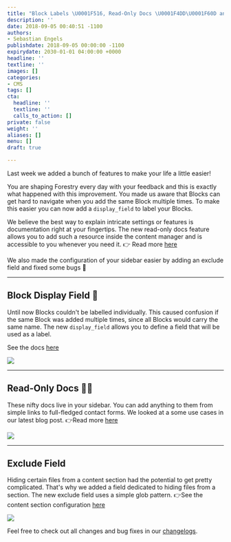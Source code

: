 ```yaml
---
title: "Block Labels \U0001F516, Read-Only Docs \U0001F4DD\U0001F60D and More"
description: ''
date: 2018-09-05 00:40:51 -1100
authors:
- Sebastian Engels
publishdate: 2018-09-05 00:00:00 -1100
expirydate: 2030-01-01 04:00:00 +0000
headline: ''
textline: ''
images: []
categories:
- CMS
tags: []
cta:
  headline: ''
  textline: ''
  calls_to_action: []
private: false
weight: ''
aliases: []
menu: []
draft: true

---
```

Last week we added a bunch of features to make your life a little easier!

You are shaping Forestry every day with your feedback and this is exactly what happened with this improvement. You made us aware that Blocks can get hard to navigate when you add the same Block multiple times. To make this easier you can now add a `display_field` to label your Blocks.  

We believe the best way to explain intricate settings or features is documentation right at your fingertips. The new read-only docs feature allows you to add such a resource inside the content manager and is accessible to you whenever you need it. 👉 Read more [here](https://forestry.io/blog/create-in-app-documentation-for-content-editors/)

We also made the configuration of your sidebar easier by adding an exclude field and fixed some bugs 🐛

***

## Block Display Field 🔖

Until now Blocks couldn't be labelled individually. This caused confusion if the same Block was added multiple times, since all Blocks would carry the same name. The new `display_field` allows you to define a field that will be used as a label.

See the docs [here](https://forestry.io/docs/settings/front-matter-templates#display-field)

![](https://downloads.intercomcdn.com/i/o/74948340/df1097781d0e34d51d7bdb4b/partial_template_display_field.png)

***

## Read-Only Docs 📝😍

These nifty docs live in your sidebar. You can add anything to them from simple links to full-fledged contact forms. We looked at a some use cases in our latest blog post. 👉Read more [here](https://forestry.io/blog/create-in-app-documentation-for-content-editors/)

![](https://downloads.intercomcdn.com/i/o/74949100/3fc78db6ab9d6160bacb6f56/read-only-documentation.png)

***

## Exclude Field

Hiding certain files from a content section had the potential to get pretty complicated. That's why we added a field dedicated to hiding files from a section. The new exclude field uses a simple glob pattern. 👉See the content section configuration [here](https://forestry.io/docs/settings/content-sections/)

![](https://downloads.intercomcdn.com/i/o/74958160/9c6cfa72409f11cd94269450/exclude_glob_pattern.png)

Feel free to check out all changes and bug fixes in our [changelogs](https://forestry.io/docs/changelog/).